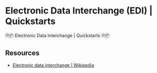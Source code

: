 # Electronic Data Interchange (EDI) | Quickstarts
🗎📦 Electronic Data Interchange | Quickstarts 🗎📦

## Resources
- [Electronic data interchange | Wikipedia](https://en.wikipedia.org/wiki/Electronic_data_interchange)
